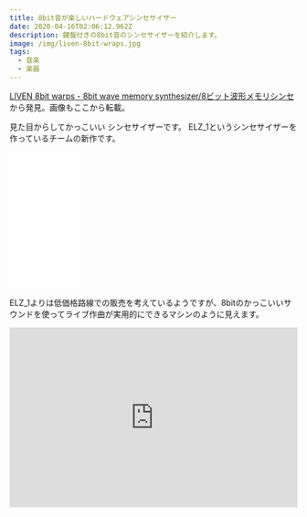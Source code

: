 ```yaml
---
title: 8bit音が楽しいハードウェアシンセサイザー
date: 2020-04-16T02:06:12.962Z
description: 鍵盤付きの8bit音のシンセサイザーを紹介します。
image: /img/liven-8bit-wraps.jpg
tags:
  - 音楽
  - 楽器
---
```

[LIVEN 8bit warps - 8bit wave memory synthesizer/8ビット波形メモリシンセ](https://www.kickstarter.com/projects/sonicware/liven-8bit-warps-8bit-wave-memory-synthesizer-8)から発見。画像もここから転載。

見た目からしてかっこいい シンセサイザーです。
ELZ_1というシンセサイザーを作っているチームの新作です。

<iframe style="width:120px;height:240px;" marginwidth="0" marginheight="0" scrolling="no" frameborder="0" src="//rcm-fe.amazon-adsystem.com/e/cm?lt1=_blank&bc1=000000&IS2=1&bg1=FFFFFF&fc1=000000&lc1=0000FF&t=inajob-22&language=ja_JP&o=9&p=8&l=as4&m=amazon&f=ifr&ref=as_ss_li_til&asins=B07Q273B71&linkId=c5f9feff4cb49b90ec7c50ec67010ccf"></iframe>

ELZ_1よりは低価格路線での販売を考えているようですが、8bitのかっこいいサウンドを使ってライブ作曲が実用的にできるマシンのように見えます。


<iframe width="100%" height="315" src="https://www.youtube.com/embed/r78hdiXby5c" frameborder="0" allow="accelerometer; autoplay; clipboard-write; encrypted-media; gyroscope; picture-in-picture" allowfullscreen></iframe>
